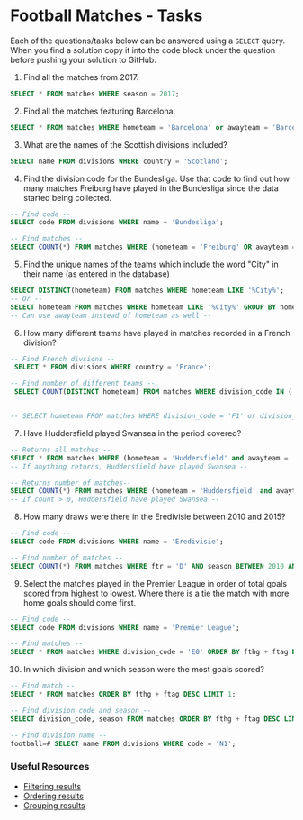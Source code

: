 # Football Matches - Tasks

Each of the questions/tasks below can be answered using a `SELECT` query. When you find a solution copy it into the code block under the question before pushing your solution to GitHub.

1) Find all the matches from 2017.

```sql
SELECT * FROM matches WHERE season = 2017;

```

2) Find all the matches featuring Barcelona.

```sql
SELECT * FROM matches WHERE hometeam = 'Barcelona' or awayteam = 'Barcelona';

```

3) What are the names of the Scottish divisions included?

```sql
SELECT name FROM divisions WHERE country = 'Scotland';

```

4) Find the division code for the Bundesliga. Use that code to find out how many matches Freiburg have played in the Bundesliga since the data started being collected.

```sql
-- Find code --
SELECT code FROM divisions WHERE name = 'Bundesliga';

-- Find matches --
SELECT COUNT(*) FROM matches WHERE (hometeam = 'Freiburg' OR awayteam = 'Freiburg') AND division_code = 'D1';

```

5) Find the unique names of the teams which include the word "City" in their name (as entered in the database)

```sql
SELECT DISTINCT(hometeam) FROM matches WHERE hometeam LIKE '%City%';
-- Or --
SELECT hometeam FROM matches WHERE hometeam LIKE '%City%' GROUP BY hometeam;
-- Can use awayteam instead of hometeam as well -- 

```

6) How many different teams have played in matches recorded in a French division?

```sql
-- Find French divsions --
 SELECT * FROM divisions WHERE country = 'France';

-- Find number of different teams -- 
 SELECT COUNT(DISTINCT hometeam) FROM matches WHERE division_code IN ('F1', 'F2');


-- SELECT hometeam FROM matches WHERE division_code = 'F1' or division_code = 'F2' GROUP BY hometeam;


```

7) Have Huddersfield played Swansea in the period covered?

```sql
-- Returns all matches --
SELECT * FROM matches WHERE (hometeam = 'Huddersfield' and awayteam = 'Swansea') or (hometeam = 'Swansea' and awayteam = 'Huddersfield');
-- If anything returns, Huddersfield have played Swansea --

-- Returns number of matches--
SELECT COUNT(*) FROM matches WHERE (hometeam = 'Huddersfield' and awayteam = 'Swansea') or (hometeam = 'Swansea' and awayteam = 'Huddersfield');
-- If count > 0, Huddersfield have played Swansea --

```

8) How many draws were there in the Eredivisie between 2010 and 2015?

```sql
-- Find code --
SELECT code FROM divisions WHERE name = 'Eredivisie';

-- Find number of matches --
SELECT COUNT(*) FROM matches WHERE ftr = 'D' AND season BETWEEN 2010 AND 2013;

```

9) Select the matches played in the Premier League in order of total goals scored from highest to lowest. Where there is a tie the match with more home goals should come first.

```sql
-- Find code --
SELECT code FROM divisions WHERE name = 'Premier League';

-- Find matches --
SELECT * FROM matches WHERE division_code = 'E0' ORDER BY fthg + ftag DESC, fthg DESC;

```

10) In which division and which season were the most goals scored?

```sql
-- Find match --
SELECT * FROM matches ORDER BY fthg + ftag DESC LIMIT 1;

-- Find division code and season --
SELECT division_code, season FROM matches ORDER BY fthg + ftag DESC LIMIT 1;

-- Find division name --
football=# SELECT name FROM divisions WHERE code = 'N1';

```

### Useful Resources

- [Filtering results](https://www.w3schools.com/sql/sql_where.asp)
- [Ordering results](https://www.w3schools.com/sql/sql_orderby.asp)
- [Grouping results](https://www.w3schools.com/sql/sql_groupby.asp)